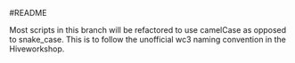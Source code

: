 #README

Most scripts in this branch will be refactored to use camelCase as opposed to snake_case.
This is to follow the unofficial wc3 naming convention in the Hiveworkshop.

